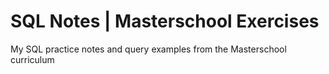 # SQL Notes | Masterschool Exercises

My SQL practice notes and query examples from the Masterschool curriculum
